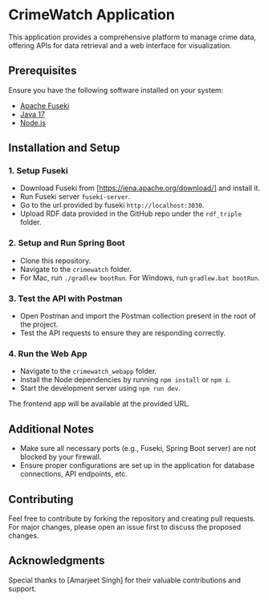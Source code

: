 # CrimeWatch Application

This application provides a comprehensive platform to manage crime data, offering APIs for data retrieval and a web interface for visualization.

## Prerequisites

Ensure you have the following software installed on your system:

- [Apache Fuseki](https://jena.apache.org/download/)
- [Java 17](https://www.oracle.com/java/technologies/downloads/)
- [Node.js](https://nodejs.org/en/download)

## Installation and Setup

### 1. Setup Fuseki

- Download Fuseki from [https://jena.apache.org/download/] and install it.
- Run Fuseki server `fuseki-server`.
- Go to the url provided by fuseki `http://localhost:3030`.
- Upload RDF data provided in the GitHub repo under the `rdf_triple` folder.

### 2. Setup and Run Spring Boot

- Clone this repository.
- Navigate to the `crimewatch` folder.
- For Mac, run `./gradlew bootRun`. For Windows, run `gradlew.bat bootRun`.

### 3. Test the API with Postman

- Open Postman and import the Postman collection present in the root of the project.
- Test the API requests to ensure they are responding correctly.

### 4. Run the Web App

- Navigate to the `crimewatch_webapp` folder.
- Install the Node dependencies by running `npm install` or `npm i`.
- Start the development server using `npm run dev`.

The frontend app will be available at the provided URL.

## Additional Notes

- Make sure all necessary ports (e.g., Fuseki, Spring Boot server) are not blocked by your firewall.
- Ensure proper configurations are set up in the application for database connections, API endpoints, etc.

## Contributing

Feel free to contribute by forking the repository and creating pull requests. For major changes, please open an issue first to discuss the proposed changes.

## Acknowledgments

Special thanks to [Amarjeet Singh] for their valuable contributions and support.
